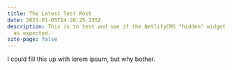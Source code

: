 ```yaml
---
title: The Latest Test Post
date: 2021-01-05T14:28:25.235Z
description: This is to test and see if the NetlifyCMS "hidden" widget functions
  as expected.
site-page: false
---
```

I could fill this up with lorem ipsum, but why bother.